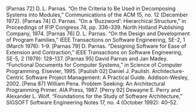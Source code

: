 [Parnas 72] D. L. Parnas. “On the Criteria to Be Used in Decomposing Systems into Modules,” Communications of the ACM 15, no. 12 (December 1972). [Parnas 74] D. Parnas. “On a ‘Buzzword’: Hierarchical Structure,” in Proceedings of IFIP Congress 74, pp. 336–339. North Holland Publishing Company, 1974. [Parnas 76] D. L. Parnas. “On the Design and Development of Program Families,” IEEE Transactions on Software Engineering, SE-2, 1 (March 1976): 1–9. [Parnas 79] D. Parnas. “Designing Software for Ease of Extension and Contraction,” IEEE Transactions on Software Engineering, SE-5, 2 (1979): 128–137. [Parnas 95] David Parnas and Jan Madey. “Functional Documents for Computer Systems,” in Science of Computer Programming. Elsevier, 1995. [Paulish 02] Daniel J. Paulish. Architecture-Centric Software Project Management: A Practical Guide. Addison-Wesley, 2002. [Pena 87] William Pena. Problem Seeking: An Architectural Programming Primer. AIA Press, 1987. [Perry 92] Dewayne E. Perry and Alexander L. Wolf. “Foundations for the Study of Software Architecture,” SIGSOFT Software Engineering Notes 17, no. 4 (October 1992): 40–52.